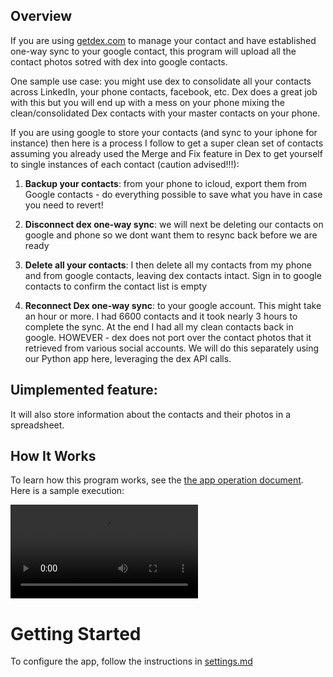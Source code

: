 ## Overview

If you are using [getdex.com](https://www.getdex.com) to manage your contact and have established one-way sync to your google contact, this program will upload all the contact photos sotred with dex into google contacts. 

One sample use case: you might use dex to consolidate all your contacts across LinkedIn, your phone contacts, facebook, etc. Dex does a great job with this but you will end up with a mess on your phone mixing the clean/consolidated Dex contacts with your master contacts on your phone.

If you are using google to store your contacts (and sync to your iphone for instance) then here is a process I follow to get a super clean set of contacts assuming you already used the Merge and Fix feature in Dex to get yourself to single instances of each contact (caution advised!!!):

1. **Backup your contacts**: from your phone to icloud, export them from Google contacts - do everything possible to save what you have in case you need to revert!

2. **Disconnect dex one-way sync**: we will next be deleting our contacts on google and phone so we dont want them to resync back before we are ready

3. **Delete all your contacts**: I then delete all my contacts from my phone and from google contacts, leaving dex contacts intact. Sign in to google contacts to confirm the contact list is empty

4. **Reconnect Dex one-way sync**: to your google account. This might take an hour or more. I had 6600 contacts and it took nearly 3 hours to complete the sync. At the end I had all my clean contacts back in google. HOWEVER - dex does not port over the contact photos that it retrieved from various social accounts. We will do this separately using our Python app here, leveraging the dex API calls.

## Uimplemented feature: 
It will also store information about the contacts and their photos in a spreadsheet.

## How It Works
To learn how this program works, see the [the app operation document](docs/app-operation.md). Here is a sample execution:

![sample execution](docs/getdexphotos-execution.mp4)

# Getting Started

To configure the app, follow the instructions in [settings.md](docs/settings.md)
